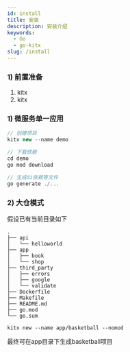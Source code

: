 ```yaml
---
id: install
title: 安装
description: 安装介绍
keywords:
  - Go 
  - go-kitx
slug: /install
---
```



### 1) 前置准备
1. kitx 
2. kitx


### 1) 微服务单一应用
```javascript
// 创建项目
kitx new --name demo

// 下载依赖
cd demo
go mod download

// 生成di依赖等文件
go generate ./...

```

### 2) 大仓模式
假设已有当前目录如下
```linux
.
├── api
│   └── helloworld
├── app
│   ├── book
│   └── shop
├── third_party
│   ├── errors
│   ├── google
│   └── validate
├── Dockerfile
├── Makefile
├── README.md
├── go.mod
└── go.sum
```

```linux
kitx new --name app/basketball --nomod
```
最终可在app目录下生成basketball项目